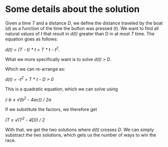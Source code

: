 # Some details about the solution

Given a time _T_ and a distance _D_, we define the distance traveled by the boat (_d_) as a function of the time the button was pressed (_t_). We want to find all natural values of _t_ that result in _d(t)_ greater than D in at most _T_ time. The equation goes as follows:

_d(t) = (T - t) * t = T * t - t<sup>2</sup>_.

What we more specifically want is to solve _d(t) > D_.

Which we can re-arrange as:

_d(t) = -t<sup>2</sup> + T * t - D > 0_

This is a quadratic equation, which we can solve using

_(-b ± √(b<sup>2</sup> - 4ac)) / 2a_

If we substitute the factors, we therefore get

_(T ± √(T<sup>2</sup> - 4D)) / 2_

With that, we get the two solutions where _d(t)_ crosses _D_. We can simply substract the two solutions, which gets us the number of ways to win the race.
